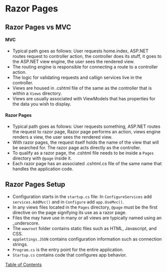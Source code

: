 # Razor Pages

## Razor Pages vs MVC
#### MVC
- Typical path goes as follows: User requests home.index, ASP.NET routes request to controller action, the controller does its stuff, it goes to the ASP.NET view engine, the user sees the rendered view.
- The routing engine is responsible for connecting a route to a controller action.
- The logic for validating requests and callign services live in the controller.
- Views are housed in .cshtml file of the same as the controller that is within a `Views` directory.
- Views are usually associated with ViewModels that has properties for the data you wish to display.
#### Razor Pages
- Typical path goes as follows: User requests something, ASP.NET routes the request to razor page, Razor page performs an action, views engine renders a view, the user sees the rendered view.
- With razor pages, the request itself holds the name of the view that will be searched for. The razor page acts directly as the controller.
- To qualify as a razor page, the .cshtml file needs to be inside a `Pages` directory with `@page` inside it.
- Each razor page has an associated .cshtml.cs file of the same name that handles the application code.

## Razor Pages Setup
- Configuration starts in the `startup.cs` file: In `ConfigureServices` add `services.AddMvc()` and in `Configure` add `app.UseMvc()`.
- In any views files located in the `Pages` directory, `@page` must be the first directive on the page signifying its use as a razor page.
- Files the may have use in many or all views are typically named using an _underscore.
- The `wwwroot` folder contains static files such as HTML, Javascript, and CSS.
- `appSettings.JSON` contains configuration information such as connection strings.
- `Program.cs` is the entry point for the entire application.
- `Startup.cs` contains code that configures app behavior.



[Table of Contents](README.md)